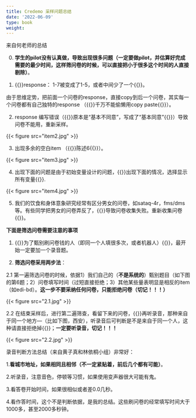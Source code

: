 ```yaml
---
title: Credemo 采样问题总结
date: '2022-06-09'
type: book
weight: 
---
```


来自何老师的总结

<!--more-->

0. **学生的pilot没有认真做，导致出现很多问题（一定要做pilot，并估算好完成需要的最少时间，这样筛问卷的时候，可以直接把小于很多这个时间的人直接剔除）**。

1. {{<hl>}}response： 1-7被变成了1-5，或者中间少了一个{{</hl>}}。

由于思维定势，把前面一个问卷的response，直接copy到后一个问卷，其实每一个问卷都有自己独特的response （{{<hl>}}千万不能偷懒用copy paste{{</hl>}}）。

2. response 编写错误（{{<hl>}}原本是“基本不同意”，写成了“基本同意”{{</hl>}}）导致问卷不能用，重新采样。

{{< figure src="item2.jpg" >}}

3. 出现多余的空白item （{{<hl>}}陈述6{{</hl>}}）。

{{< figure src="item3.jpg" >}}

4. 出现下面的问题是由于初始变量设计的问题，{{<hl>}}出现下面的情况，选择显示所有变量{{</hl>}}.

{{< figure src="item4.jpg" >}}

5. 我们的饮食和身体意象研究经常有区分男女的问卷，如sataq-4r，fms/dms等。有些同学把男女的问卷弄反了，{{<hl>}}导致问卷收集失败。重新收集问卷{{</hl>}}。

**下面是筛选问卷需要注意的事项**

1. {{<hl>}}为了甄别刷问卷钱的人（即同一个人填很多次，或者机器人）{{</hl>}}，最开始一定要加一个录音题。

2. **筛选问卷采用两步法**：

2.1 第一遍筛选问卷的时候，依据1）我们自己的（**不是系统的**）甄别题目（如下图的第6题；2）问卷填写时间（过短直接拒绝；3）其他某些量表明显是相反的item（如edi-bd）。**这一步不要采纳任何问卷，只能拒绝问卷（切记！！！）**

{{< figure src="2.1.jpg" >}}

2.2 在结束采样后，进行第二遍筛查，看留下来的问卷，{{<hl>}}再听录音，那种来自于同一个地方—（比如下图，西安），听录音后可判断是不是来自于同一个人，这种请直接拒绝掉{{</hl>}}；**一定要听录音，切记！！！**

{{< figure src="2.2.jpg" >}}

录音判断方法总结（来自黄子真和林依桐小组）非常好：

1.**看城市地址，如果相同且相邻（不一定紧贴着，前后几个都有可能）**。

2.听录音，注意音色，停顿等习惯，如果使用变声器很大可能有鬼。

3.看答卷开始时间，如果很相似或者差0.0几秒。

4.看作答时间，这个不是判断依据，是我的总结。这些刷问卷的经常填写时间大于1000多，甚至2000多秒钟。

